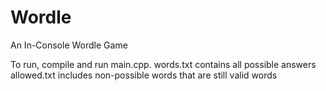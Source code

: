 # Wordle
An In-Console Wordle Game

To run, compile and run main.cpp.
words.txt contains all possible answers
allowed.txt includes non-possible words that are still valid words
